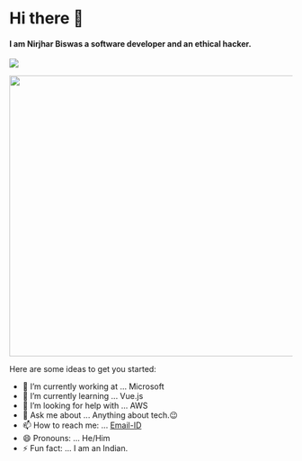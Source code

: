 #                    Hi there 👋
#### I am Nirjhar Biswas a software developer and an ethical hacker.
<img src="https://img.shields.io/twitter/url?style=social&url=https://twitter.com/@NirjharBiswas5">
<p><img align="center" src="https://c.tenor.com/qJ5evVs-_uUAAAAC/coding.gif" width="1000" height="500" /></p>

Here are some ideas to get you started:

- 🔭 I’m currently working at ... Microsoft 
- 🌱 I’m currently learning ... Vue.js
- 🤔 I’m looking for help with ... AWS
- 💬 Ask me about ... Anything about tech.😉
- 📫 How to reach me: ... [Email-ID](nirjharbiswas2004@gmail.com)
- 😄 Pronouns: ... He/Him
- ⚡ Fun fact: ... I am an Indian.

